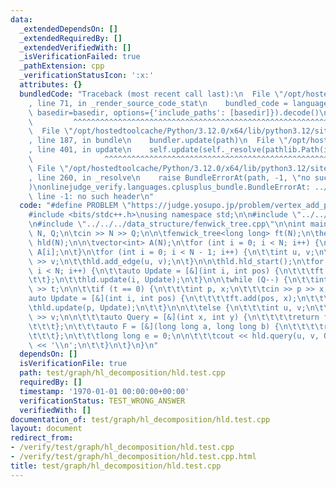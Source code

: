 ```yaml
---
data:
  _extendedDependsOn: []
  _extendedRequiredBy: []
  _extendedVerifiedWith: []
  _isVerificationFailed: true
  _pathExtension: cpp
  _verificationStatusIcon: ':x:'
  attributes: {}
  bundledCode: "Traceback (most recent call last):\n  File \"/opt/hostedtoolcache/Python/3.12.0/x64/lib/python3.12/site-packages/onlinejudge_verify/documentation/build.py\"\
    , line 71, in _render_source_code_stat\n    bundled_code = language.bundle(stat.path,\
    \ basedir=basedir, options={'include_paths': [basedir]}).decode()\n          \
    \         ^^^^^^^^^^^^^^^^^^^^^^^^^^^^^^^^^^^^^^^^^^^^^^^^^^^^^^^^^^^^^^^^^^^^^^^^^^^^^^^^^\n\
    \  File \"/opt/hostedtoolcache/Python/3.12.0/x64/lib/python3.12/site-packages/onlinejudge_verify/languages/cplusplus.py\"\
    , line 187, in bundle\n    bundler.update(path)\n  File \"/opt/hostedtoolcache/Python/3.12.0/x64/lib/python3.12/site-packages/onlinejudge_verify/languages/cplusplus_bundle.py\"\
    , line 401, in update\n    self.update(self._resolve(pathlib.Path(included), included_from=path))\n\
    \                ^^^^^^^^^^^^^^^^^^^^^^^^^^^^^^^^^^^^^^^^^^^^^^^^^^^^^^^^^\n \
    \ File \"/opt/hostedtoolcache/Python/3.12.0/x64/lib/python3.12/site-packages/onlinejudge_verify/languages/cplusplus_bundle.py\"\
    , line 260, in _resolve\n    raise BundleErrorAt(path, -1, \"no such header\"\
    )\nonlinejudge_verify.languages.cplusplus_bundle.BundleErrorAt: ../../../graph/hl_decomposition.cpp:\
    \ line -1: no such header\n"
  code: "#define PROBLEM \"https://judge.yosupo.jp/problem/vertex_add_path_sum\"\n\
    #include <bits/stdc++.h>\nusing namespace std;\n\n#include \"../../../graph/hl_decomposition.cpp\"\
    \n#include \"../../../data_structure/fenwick_tree.cpp\"\n\nint main() {\n\tint\
    \ N, Q;\n\tcin >> N >> Q;\n\n\tfenwick_tree<long long> ft(N);\n\theavy_light_decomposition\
    \ hld(N);\n\n\tvector<int> A(N);\n\tfor (int i = 0; i < N; i++) {\n\t\tcin >>\
    \ A[i];\n\t}\n\tfor (int i = 0; i < N - 1; i++) {\n\t\tint u, v;\n\t\tcin >> u\
    \ >> v;\n\t\thld.add_edge(u, v);\n\t}\n\n\thld.hld_start();\n\tfor (int i = 0;\
    \ i < N; i++) {\n\t\tauto Update = [&](int i, int pos) {\n\t\t\tft.add(pos, A[i]);\n\
    \t\t};\n\t\thld.update(i, Update);\n\t}\n\n\twhile (Q--) {\n\t\tint t;\n\t\tcin\
    \ >> t;\n\n\t\tif (t == 0) {\n\t\t\tint p, x;\n\t\t\tcin >> p >> x;\n\n\t\t\t\
    auto Update = [&](int i, int pos) {\n\t\t\t\tft.add(pos, x);\n\t\t\t};\n\n\t\t\
    \thld.update(p, Update);\n\t\t}\n\n\t\telse {\n\t\t\tint u, v;\n\t\t\tcin >> u\
    \ >> v;\n\n\t\t\tauto Query = [&](int x, int y) {\n\t\t\t\treturn ft.sum(x, y);\n\
    \t\t\t};\n\t\t\tauto F = [&](long long a, long long b) {\n\t\t\t\treturn a + b;\n\
    \t\t\t};\n\t\t\tlong long e = 0;\n\n\t\t\tcout << hld.query(u, v, Query, F, e)\
    \ << '\\n';\n\t\t}\n\t}\n}\n"
  dependsOn: []
  isVerificationFile: true
  path: test/graph/hl_decomposition/hld.test.cpp
  requiredBy: []
  timestamp: '1970-01-01 00:00:00+00:00'
  verificationStatus: TEST_WRONG_ANSWER
  verifiedWith: []
documentation_of: test/graph/hl_decomposition/hld.test.cpp
layout: document
redirect_from:
- /verify/test/graph/hl_decomposition/hld.test.cpp
- /verify/test/graph/hl_decomposition/hld.test.cpp.html
title: test/graph/hl_decomposition/hld.test.cpp
---
```

